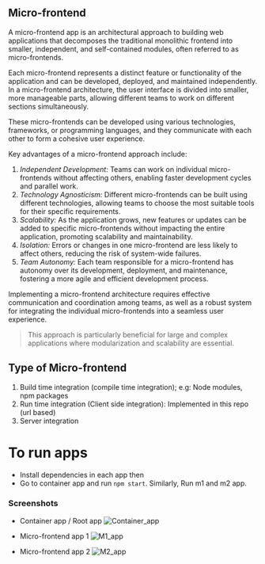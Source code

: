 ## Micro-frontend
 A micro-frontend app is an architectural approach to building web applications that decomposes the traditional monolithic frontend into smaller, independent, and self-contained modules, often referred to as micro-frontends. 

Each micro-frontend represents a distinct feature or functionality of the application and can be developed, deployed, and maintained independently. In a micro-frontend architecture, the user interface is divided into smaller, more manageable parts, allowing different teams to work on different sections simultaneously. 

These micro-frontends can be developed using various technologies, frameworks, or programming languages, and they communicate with each other to form a cohesive user experience. 

Key advantages of a micro-frontend approach include:

1. *Independent Development:* Teams can work on individual micro-frontends without affecting others, enabling faster development cycles and parallel work. 
2. *Technology Agnosticism:* Different micro-frontends can be built using different technologies, allowing teams to choose the most suitable tools for their specific requirements. 
3. *Scalability:* As the application grows, new features or updates can be added to specific micro-frontends without impacting the entire application, promoting scalability and maintainability. 
4. *Isolation:* Errors or changes in one micro-frontend are less likely to affect others, reducing the risk of system-wide failures. 
5. *Team Autonomy:* Each team responsible for a micro-frontend has autonomy over its development, deployment, and maintenance, fostering a more agile and efficient development process.

 Implementing a micro-frontend architecture requires effective communication and coordination among teams, as well as a robust system for integrating the individual micro-frontends into a seamless user experience. 

> This approach is particularly beneficial for large and complex applications where modularization and scalability are essential.

## Type of Micro-frontend

1.	Build time integration (compile time integration); e.g: Node modules, npm packages
2.	Run time integration (Client side integration): Implemented in this repo (url based)
3.	Server integration

  

# To run apps

- Install dependencies in each app then
- Go to container app and run `npm start`. Similarly, Run m1 and m2 app.


 ### Screenshots

 - Container app / Root app
 ![Container_app](https://github.com/amandhunna/micro-frontend/assets/33181477/ab56655e-fa7c-43f4-b2e0-7508d531ff01)

- Micro-frontend app 1
![M1_app](https://github.com/amandhunna/micro-frontend/assets/33181477/22c863bd-8511-4daa-a569-b9ae3dc24013)

- Micro-frontend app 2
![M2_app](https://github.com/amandhunna/micro-frontend/assets/33181477/ef6035d3-af2b-45fb-ae54-8341e12a5d59)
